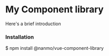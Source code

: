 # My Component library

Here's a brief introduction

### Installation

$ npm install @nanmo/vue-component-library
